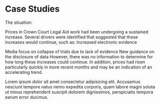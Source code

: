 # Case Studies

The situation:

Prices in Crown Court Legal Aid work had been undergoing a sustained increase. Several drivers were identified that suggested that these increases would continue, such as:
Increased electronic evidence

Media focus on collapse of trials due to lack of evidence
New guidance on the disclosure of data
However, there was no information to determine for how long these increases could continue. In addition, prices had risen particularly quickly in more recent months and may be an indication of an accelerating trend.

Lorem ipsum dolor sit amet consectetur adipisicing elit. Accusamus nesciunt tempore natus nemo expedita corporis, quam labore magni soluta ut minus reprehenderit suscipit dolorem dignissimos, perspiciatis tempora earum error ducimus.
